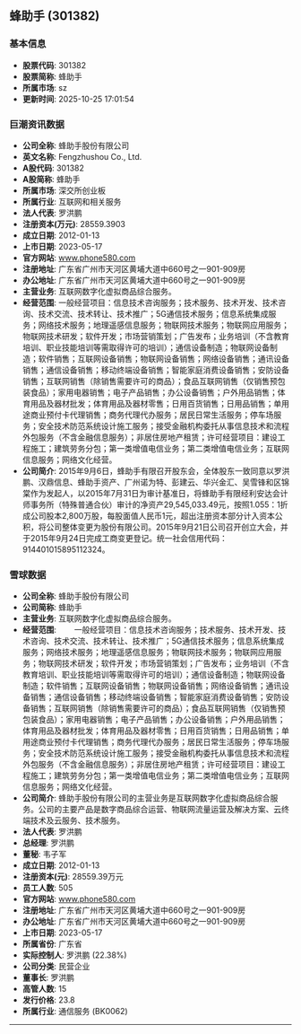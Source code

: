 ## 蜂助手 (301382)

### 基本信息

- **股票代码**: 301382
- **股票简称**: 蜂助手
- **所属市场**: sz
- **更新时间**: 2025-10-25 17:01:54

### 巨潮资讯数据

- **公司全称**: 蜂助手股份有限公司
- **英文名称**: Fengzhushou Co., Ltd.
- **A股代码**: 301382
- **A股简称**: 蜂助手
- **所属市场**: 深交所创业板
- **所属行业**: 互联网和相关服务
- **法人代表**: 罗洪鹏
- **注册资本(万元)**: 28559.3903
- **成立日期**: 2012-01-13
- **上市日期**: 2023-05-17
- **官方网站**: www.phone580.com
- **注册地址**: 广东省广州市天河区黄埔大道中660号之一901-909房
- **办公地址**: 广东省广州市天河区黄埔大道中660号之一901-909房
- **主营业务**: 互联网数字化虚拟商品综合服务。
- **经营范围**: 一般经营项目：信息技术咨询服务；技术服务、技术开发、技术咨询、技术交流、技术转让、技术推广；5G通信技术服务；信息系统集成服务；网络技术服务；地理遥感信息服务；物联网技术服务；物联网应用服务；物联网技术研发；软件开发；市场营销策划；广告发布；业务培训（不含教育培训、职业技能培训等需取得许可的培训）；通信设备制造；物联网设备制造；软件销售；互联网设备销售；物联网设备销售；网络设备销售；通讯设备销售；通信设备销售；移动终端设备销售；智能家庭消费设备销售；安防设备销售；互联网销售（除销售需要许可的商品）；食品互联网销售（仅销售预包装食品）；家用电器销售；电子产品销售；办公设备销售；户外用品销售；体育用品及器材批发；体育用品及器材零售；日用百货销售；日用品销售；单用途商业预付卡代理销售；商务代理代办服务；居民日常生活服务；停车场服务；安全技术防范系统设计施工服务；接受金融机构委托从事信息技术和流程外包服务（不含金融信息服务）；非居住房地产租赁；许可经营项目：建设工程施工；建筑劳务分包；第一类增值电信业务；第二类增值电信业务；互联网信息服务；网络文化经营。
- **公司简介**: 2015年9月6日，蜂助手有限召开股东会，全体股东一致同意以罗洪鹏、汉鼎信息、蜂助手资产、广州诺为特、彭建云、华兴金汇、吴雪锋和区锦棠作为发起人，以2015年7月31日为审计基准日，将蜂助手有限经利安达会计师事务所（特殊普通合伙）审计的净资产29,545,033.49元，按照1.055：1折成公司股本2,800万股，每股面值人民币1元，超出注册资本部分计入资本公积，将公司整体变更为股份有限公司。2015年9月21日公司召开创立大会，并于2015年9月24日完成工商变更登记。统一社会信用代码：914401015895112324。

### 雪球数据

- **公司全称**: 蜂助手股份有限公司
- **公司简称**: 蜂助手
- **主营业务**: 互联网数字化虚拟商品综合服务。
- **经营范围**: 　　一般经营项目：信息技术咨询服务；技术服务、技术开发、技术咨询、技术交流、技术转让、技术推广；5G通信技术服务；信息系统集成服务；网络技术服务；地理遥感信息服务；物联网技术服务；物联网应用服务；物联网技术研发；软件开发；市场营销策划；广告发布；业务培训（不含教育培训、职业技能培训等需取得许可的培训）；通信设备制造；物联网设备制造；软件销售；互联网设备销售；物联网设备销售；网络设备销售；通讯设备销售；通信设备销售；移动终端设备销售；智能家庭消费设备销售；安防设备销售；互联网销售（除销售需要许可的商品）；食品互联网销售（仅销售预包装食品）；家用电器销售；电子产品销售；办公设备销售；户外用品销售；体育用品及器材批发；体育用品及器材零售；日用百货销售；日用品销售；单用途商业预付卡代理销售；商务代理代办服务；居民日常生活服务；停车场服务；安全技术防范系统设计施工服务；接受金融机构委托从事信息技术和流程外包服务（不含金融信息服务）；非居住房地产租赁；许可经营项目：建设工程施工；建筑劳务分包；第一类增值电信业务；第二类增值电信业务；互联网信息服务；网络文化经营。
- **公司简介**: 蜂助手股份有限公司的主营业务是互联网数字化虚拟商品综合服务。公司的主要产品是数字商品综合运营、物联网流量运营及解决方案、云终端技术及云服务、技术服务。
- **法人代表**: 罗洪鹏
- **总经理**: 罗洪鹏
- **董秘**: 韦子军
- **成立日期**: 2012-01-13
- **注册资本(元)**: 28559.39万元
- **员工人数**: 505
- **官方网站**: www.phone580.com
- **注册地址**: 广东省广州市天河区黄埔大道中660号之一901-909房
- **办公地址**: 广东省广州市天河区黄埔大道中660号之一901-909房
- **上市日期**: 2023-05-17
- **所属省份**: 广东省
- **实际控制人**: 罗洪鹏 (22.38%)
- **公司分类**: 民营企业
- **董事长**: 罗洪鹏
- **高管人数**: 15
- **发行价格**: 23.8
- **所属行业**: 通信服务 (BK0062)

---